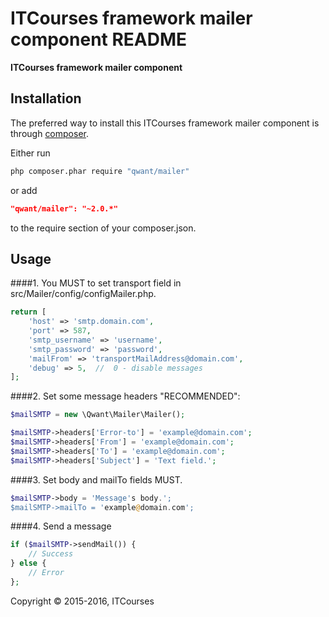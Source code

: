 ITCourses framework mailer component README
============

**ITCourses framework mailer component**



## Installation

The preferred way to install this ITCourses framework mailer component is through [composer](http://getcomposer.org/download/).

Either run

```sh
php composer.phar require "qwant/mailer"
```

or add

```json
"qwant/mailer": "~2.0.*"
```

to the require section of your composer.json.


## Usage

####1. You MUST to set transport field in src/Mailer/config/configMailer.php.

```php
return [
    'host' => 'smtp.domain.com',
    'port' => 587,
    'smtp_username' => 'username',
    'smtp_password' => 'password',
    'mailFrom' => 'transportMailAddress@domain.com',
    'debug' => 5,  //  0 - disable messages
];
```

####2. Set some message headers "RECOMMENDED":

```php
$mailSMTP = new \Qwant\Mailer\Mailer();

$mailSMTP->headers['Error-to'] = 'example@domain.com';
$mailSMTP->headers['From'] = 'example@domain.com';
$mailSMTP->headers['To'] = 'example@domain.com';
$mailSMTP->headers['Subject'] = 'Text field.';
```

####3. Set body and mailTo fields MUST.

```php
$mailSMTP->body = 'Message's body.';
$mailSMTP->mailTo = 'example@domain.com';
```

####4. Send a message

```php
if ($mailSMTP->sendMail()) {
    // Success
} else {
    // Error
};
```

Copyright © 2015-2016, ITCourses
